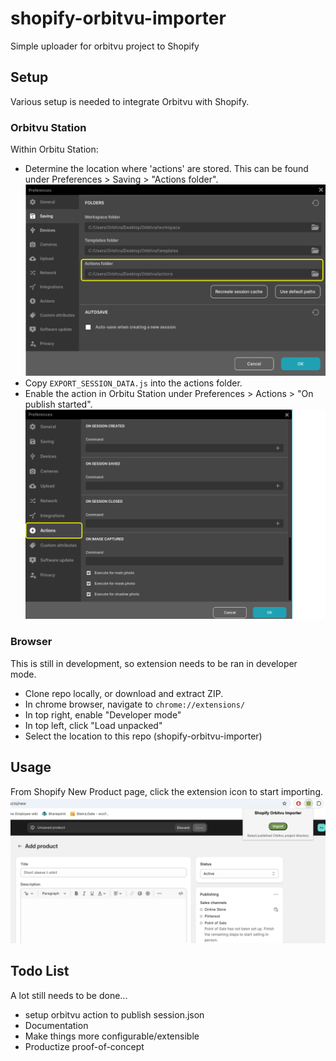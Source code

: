 # shopify-orbitvu-importer
Simple uploader for orbitvu project to Shopify

## Setup
Various setup is needed to integrate Orbitvu with Shopify.

### Orbitvu Station
Within Orbitu Station:
- Determine the location where 'actions' are stored. This can be found under Preferences > Saving > "Actions folder".
![pref_saving](docs/images/pref_saving.png)
- Copy `EXPORT_SESSION_DATA.js` into the actions folder.
- Enable the action in Orbitu Station under Preferences > Actions > "On publish started".
![pref_actions](docs/images/pref_actions.png)

### Browser
This is still in development, so extension needs to be ran in developer mode.

- Clone repo locally, or download and extract ZIP.
- In chrome browser, navigate to `chrome://extensions/`
- In top right, enable "Developer mode"
- In top left, click "Load unpacked"
- Select the location to this repo (shopify-orbitvu-importer)

## Usage
From Shopify New Product page, click the extension icon to start importing.
![ext_popup](docs/images/ext_popup.png)

## Todo List
A lot still needs to be done...
- setup orbitvu action to publish session.json
- Documentation
- Make things more configurable/extensible
- Productize proof-of-concept
